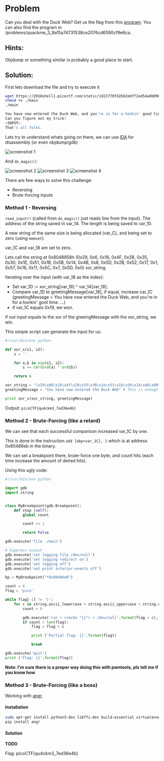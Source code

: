 # Problem
Can you deal with the Duck Web? Get us the flag from this [program](https://2018shell1.picoctf.com/static/1d21f78fd2b82ebff2ad54a8b09081c8/main). You can also find the program in /problems/quackme_3_9a15a74731538ce2076cd6590cf9e6ca.

## Hints:
Objdump or something similar is probably a good place to start.

## Solution:
First lets download the file and try to execute it
```bash
wget https://2018shell1.picoctf.com/static/1d21f78fd2b82ebff2ad54a8b09081c8/main
chmod +x ./main
./main

You have now entered the Duck Web, and you're in for a honkin' good time.
Can you figure out my trick?
<INPUT>
That's all folks.
```

Lets try to understand whats going on there, we can use [IDA](https://www.hex-rays.com/products/ida/) for disassembly (or even objdump/gdb)

![screenshot 1](./screenshot-1.png)

And ```do_magic()```:

![screenshot 2](./screenshot-2.png)
![screenshot 3](./screenshot-3.png)
![screenshot 4](./screenshot-4.png)

There are few ways to solve this challenge:
* Reversing
* Brute-forcing inputs

### Method 1 - Reversing
```read_input()``` (called from ```do_magic()``` just reads line from the input). The address of the string saved in var_14. The length is being saved to var_10.

A new string of the same size is being allocated (var_C), and being set to zero (using ```memset```).

var_1C and var_18 are set to zero.

Lets call the string at 0x8048858h (0x29, 0x6, 0x16, 0x4F, 0x2B, 0x35, 0x30, 0x1E, 0x51, 0x1B, 0x5B, 0x14, 0x4B, 0x8, 0x5D, 0x2B, 0x52, 0x17, 0x1, 0x57, 0x16, 0x11, 0x5C, 0x7, 0x5D, 0x0) xor_string.

Iterating over the input (with var_18 as the index):
* Set var_1D := xor_string[var_18] ^ var_14[var_18].
* Compare var_1D to greetingMessage[var_18], if equal, increase car_1C (greetingMessage = You have now entered the Duck Web, and you're in for a honkin' goot time. ...)
* if var_1C equals 0x19, we won.

If out input equals to the xor of the greeingMessage with the xor_string, we win.

This simple script can generate the input for us:
```python
#!/usr/bin/env python

def xor_s(s1, s2):
	s = ''

	for a,b in zip(s1, s2):
		s += chr(ord(a) ^ ord(b))

	return s

xor_string = "\x29\x06\x16\x4f\x2b\x35\x30\x1e\x51\x1b\x5b\x14\x4b\x08\x5d\x2b\x52\x17\x01\x57\x16\x11\x5c\x07\x5d\x00"
greetingMessage = "You have now entered the Duck Web" # This is enough for our purpose

print xor_s(xor_string, greetingMessage)
```

Output: ```picoCTF{qu4ckm3_7ed36e4b}```

### Method 2 - Brute-Forcing (like a retard)
We can see that each successful comparison increased var_1C by one. 

This is done in the instruction ```add [ebp+var_1C], 1``` which is at address 0x80486eb in the binary.

We can set a breakpoint there, brute-force one byte, and count hits (each time increase the amount of deired hits).

Using this ugly code:
```python
#!/usr/bin/env python

import gdb
import string


class MyBreakpoint(gdb.Breakpoint):
    def stop (self):
        global count

        count += 1

        return False

gdb.execute('file ./main')

# Suppress output
gdb.execute('set logging file /dev/null')
gdb.execute('set logging redirect on')
gdb.execute('set logging off')
gdb.execute('set print inferior-events off')

bp = MyBreakpoint("*0x80486eB")

count = 0
flag = 'pico'

while flag[-1] != '}':
	for c in string.ascii_lowercase + string.ascii_uppercase + string.digits + '!@#$%^&*(){}_':
		count = 0

		gdb.execute('run < <(echo "{}") > /dev/null'.format(flag + c), to_string=True)
		if count > len(flag):
			flag = flag + c

			print ('Partial flag: {}'.format(flag))

			break

gdb.execute('quit')
print ('Flag: {}'.format(flag))
```

**Note: I'm sure there is a proper way doing this with pwntools, pls tell me if you know how**

### Method 3 - Brute-Forcing (like a boss)
Working with [angr](https://github.com/angr).

#### Installation
```bash
sudo apt-get install python3-dev libffi-dev build-essential virtualenvwrapper
pip install angr
```
#### Solution
**TODO**

Flag: picoCTF{qu4ckm3_7ed36e4b}
